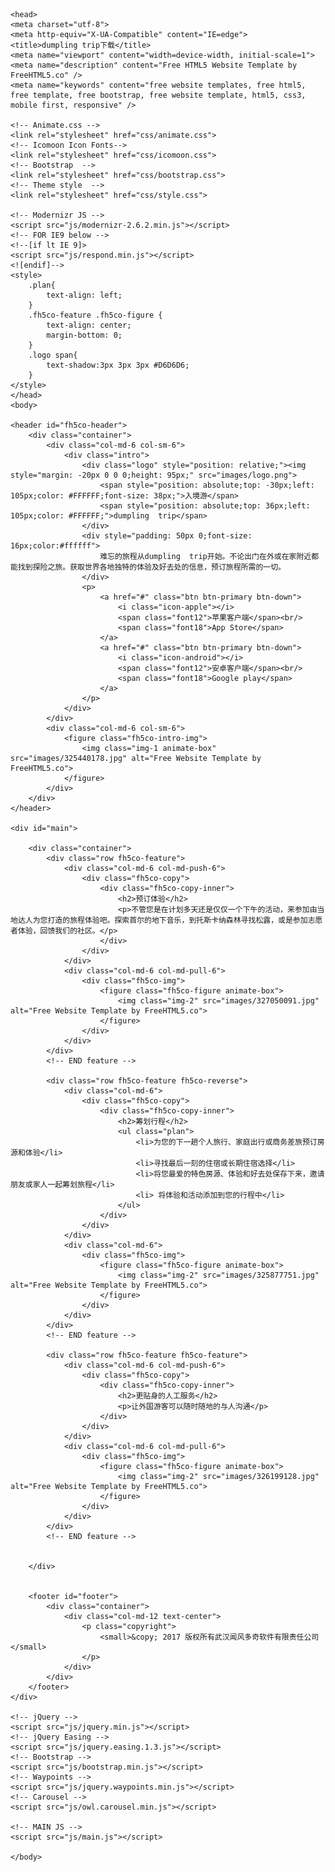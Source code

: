 ﻿
<!DOCTYPE html>
<!--[if lt IE 7]>      <html class="no-js lt-ie9 lt-ie8 lt-ie7"> <![endif]-->
<!--[if IE 7]>         <html class="no-js lt-ie9 lt-ie8"> <![endif]-->
<!--[if IE 8]>         <html class="no-js lt-ie9"> <![endif]-->
<!--[if gt IE 8]><!--> <html class="no-js"> <!--<![endif]-->
	<head>
	<meta charset="utf-8">
	<meta http-equiv="X-UA-Compatible" content="IE=edge">
	<title>dumpling trip下载</title>
	<meta name="viewport" content="width=device-width, initial-scale=1">
	<meta name="description" content="Free HTML5 Website Template by FreeHTML5.co" />
	<meta name="keywords" content="free website templates, free html5, free template, free bootstrap, free website template, html5, css3, mobile first, responsive" />
	
	<!-- Animate.css -->
	<link rel="stylesheet" href="css/animate.css">
	<!-- Icomoon Icon Fonts-->
	<link rel="stylesheet" href="css/icomoon.css">
	<!-- Bootstrap  -->
	<link rel="stylesheet" href="css/bootstrap.css">
	<!-- Theme style  -->
	<link rel="stylesheet" href="css/style.css">

	<!-- Modernizr JS -->
	<script src="js/modernizr-2.6.2.min.js"></script>
	<!-- FOR IE9 below -->
	<!--[if lt IE 9]>
	<script src="js/respond.min.js"></script>
	<![endif]-->
	<style>
		.plan{
			text-align: left;
		}
		.fh5co-feature .fh5co-figure {
		    text-align: center;
		    margin-bottom: 0;
		}
		.logo span{
			text-shadow:3px 3px 3px #D6D6D6;
		}
	</style>
	</head>
	<body>
	
	<header id="fh5co-header">
		<div class="container">
			<div class="col-md-6 col-sm-6">
				<div class="intro">
					<div class="logo" style="position: relative;"><img style="margin: -20px 0 0 0;height: 95px;" src="images/logo.png">
						<span style="position: absolute;top: -30px;left: 105px;color: #FFFFFF;font-size: 38px;">入境游</span>
						<span style="position: absolute;top: 36px;left: 105px;color: #FFFFFF;">dumpling  trip</span>
					</div>
					<div style="padding: 50px 0;font-size: 16px;color:#ffffff">
						难忘的旅程从dumpling  trip开始。不论出门在外或在家附近都能找到探险之旅。获取世界各地独特的体验及好去处的信息，预订旅程所需的一切。
					</div>
					<p>
						<a href="#" class="btn btn-primary btn-down">
							<i class="icon-apple"></i>
							<span class="font12">苹果客户端</span><br/>
							<span class="font18">App Store</span>
						</a>
						<a href="#" class="btn btn-primary btn-down">
							<i class="icon-android"></i>
							<span class="font12">安卓客户端</span><br/>
							<span class="font18">Google play</span>
						</a>
					</p>
				</div>
			</div>
			<div class="col-md-6 col-sm-6">
				<figure class="fh5co-intro-img">
					<img class="img-1 animate-box" src="images/325440178.jpg" alt="Free Website Template by FreeHTML5.co">
				</figure>
			</div>
		</div>
	</header>

	<div id="main">

		<div class="container">
			<div class="row fh5co-feature">
				<div class="col-md-6 col-md-push-6">
					<div class="fh5co-copy">
						<div class="fh5co-copy-inner">
							<h2>预订体验</h2>
							<p>不管您是在计划多天还是仅仅一个下午的活动，来参加由当地达人为您打造的旅程体验吧。探索首尔的地下音乐，到托斯卡纳森林寻找松露，或是参加志愿者体验，回馈我们的社区。</p>
						</div>
					</div>
				</div>
				<div class="col-md-6 col-md-pull-6">
					<div class="fh5co-img">
						<figure class="fh5co-figure animate-box">
							<img class="img-2" src="images/327050091.jpg" alt="Free Website Template by FreeHTML5.co">
						</figure>
					</div>
				</div>
			</div>
			<!-- END feature -->

			<div class="row fh5co-feature fh5co-reverse">
				<div class="col-md-6">
					<div class="fh5co-copy">
						<div class="fh5co-copy-inner">
							<h2>筹划行程</h2>
							<ul class="plan">
								<li>为您的下一趟个人旅行、家庭出行或商务差旅预订房源和体验</li>
								<li>寻找最后一刻的住宿或长期住宿选择</li>
								<li>将您最爱的特色房源、体验和好去处保存下来，邀请朋友或家人一起筹划旅程</li>
								<li> 将体验和活动添加到您的行程中</li>
							</ul>						
						</div>
					</div>
				</div>
				<div class="col-md-6">
					<div class="fh5co-img">
						<figure class="fh5co-figure animate-box">
							<img class="img-2" src="images/325877751.jpg" alt="Free Website Template by FreeHTML5.co">
						</figure>
					</div>
				</div>
			</div>
			<!-- END feature -->

			<div class="row fh5co-feature fh5co-feature">
				<div class="col-md-6 col-md-push-6">
					<div class="fh5co-copy">
						<div class="fh5co-copy-inner">
							<h2>更贴身的人工服务</h2>
							<p>让外国游客可以随时随地的与人沟通</p>
						</div>
					</div>
				</div>
				<div class="col-md-6 col-md-pull-6">
					<div class="fh5co-img">
						<figure class="fh5co-figure animate-box">
							<img class="img-2" src="images/326199128.jpg" alt="Free Website Template by FreeHTML5.co">
						</figure>
					</div>
				</div>
			</div>
			<!-- END feature -->

		
		</div>


		<footer id="footer">
			<div class="container">
				<div class="col-md-12 text-center">
					<p class="copyright">
						<small>&copy; 2017 版权所有武汉闻风多奇软件有限责任公司</small>
					</p>
				</div>
			</div>
		</footer>
	</div>
	
	<!-- jQuery -->
	<script src="js/jquery.min.js"></script>
	<!-- jQuery Easing -->
	<script src="js/jquery.easing.1.3.js"></script>
	<!-- Bootstrap -->
	<script src="js/bootstrap.min.js"></script>
	<!-- Waypoints -->
	<script src="js/jquery.waypoints.min.js"></script>
	<!-- Carousel -->
	<script src="js/owl.carousel.min.js"></script>

	<!-- MAIN JS -->
	<script src="js/main.js"></script>

	</body>
</html>

